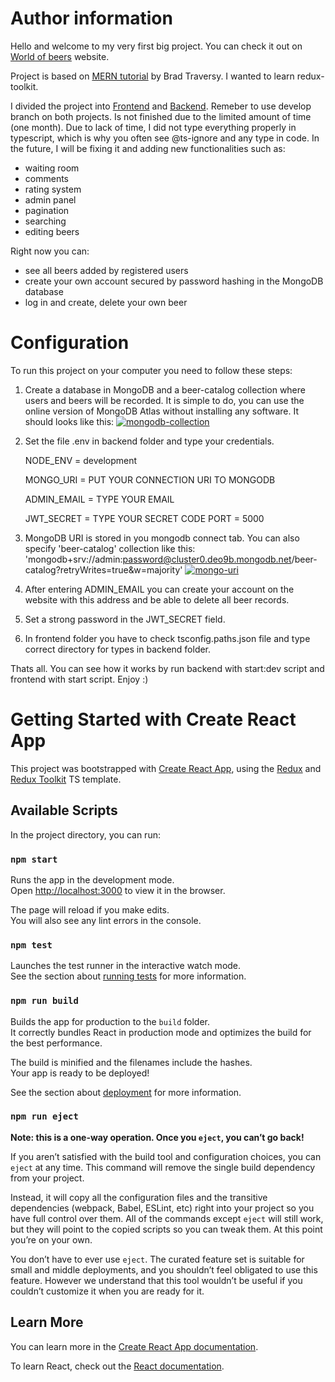 # Author information
Hello and welcome to my very first big project.
You can check it out on [World of beers](https://beercatalog.networkmanager.pl/) website. 

Project is based on [MERN tutorial](https://github.com/bradtraversy/mern-tutorial) by Brad Traversy.
I wanted to learn redux-toolkit.



I divided the project into
[Frontend](https://github.com/agencik007/beer-catalog-frontend/tree/develop) and
[Backend](https://github.com/agencik007/beer-catalog-backend/tree/develop). Remeber to use develop branch on both 
projects.
Is not finished due to the 
limited amount of time (one month). Due to lack of time, I did not type everything properly in typescript, which is 
why you often see @ts-ignore and any type in code. In the future, I will be fixing it and adding new functionalities 
such as:
- waiting room
- comments
- rating system
- admin panel
- pagination
- searching
- editing beers

Right now you can:
- see all beers added by registered users
- create your own account secured by password hashing in the MongoDB database
- log in and create, delete your own beer

# Configuration
To run this project on your computer you need to follow these steps:
1. Create a database in MongoDB and a beer-catalog collection where users and beers will be recorded. It is simple 
   to do, you can use the online version of MongoDB Atlas without installing any software. It should looks like this: <a href="https://imgbb.com/"><img src="https://i.ibb.co/0hmyvfh/mongodb-collection.png" alt="mongodb-collection" border="0"></a>
2. Set the file .env in backend folder and type your credentials. 

   NODE_ENV = development

   MONGO_URI = PUT YOUR CONNECTION URI TO MONGODB

   ADMIN_EMAIL = TYPE YOUR EMAIL

   JWT_SECRET = TYPE YOUR SECRET CODE
   PORT = 5000
3. MongoDB URI is stored in you mongodb connect tab. You can also specify 'beer-catalog' collection like this: 
   'mongodb+srv://admin:password@cluster0.deo9b.mongodb.net/beer-catalog?retryWrites=true&w=majority'
   <a href="https://ibb.co/4p94yBp"><img src="https://i.ibb.co/njZQ2hj/mongo-uri.png" alt="mongo-uri" border="0"></a> 
4. After entering ADMIN_EMAIL you can create your account on the website with this address and be able to delete all 
   beer 
   records.
5. Set a strong password in the JWT_SECRET field.
6. In frontend folder you have to check tsconfig.paths.json file and type correct directory for types in backend 
   folder. 

Thats all. You can see how it works by run backend with start:dev script and frontend with start script. Enjoy :)

# Getting Started with Create React App

This project was bootstrapped with [Create React App](https://github.com/facebook/create-react-app), using the [Redux](https://redux.js.org/) and [Redux Toolkit](https://redux-toolkit.js.org/) TS template.

## Available Scripts

In the project directory, you can run:

### `npm start`

Runs the app in the development mode.\
Open [http://localhost:3000](http://localhost:3000) to view it in the browser.

The page will reload if you make edits.\
You will also see any lint errors in the console.

### `npm test`

Launches the test runner in the interactive watch mode.\
See the section about [running tests](https://facebook.github.io/create-react-app/docs/running-tests) for more information.

### `npm run build`

Builds the app for production to the `build` folder.\
It correctly bundles React in production mode and optimizes the build for the best performance.

The build is minified and the filenames include the hashes.\
Your app is ready to be deployed!

See the section about [deployment](https://facebook.github.io/create-react-app/docs/deployment) for more information.

### `npm run eject`

**Note: this is a one-way operation. Once you `eject`, you can’t go back!**

If you aren’t satisfied with the build tool and configuration choices, you can `eject` at any time. This command will remove the single build dependency from your project.

Instead, it will copy all the configuration files and the transitive dependencies (webpack, Babel, ESLint, etc) right into your project so you have full control over them. All of the commands except `eject` will still work, but they will point to the copied scripts so you can tweak them. At this point you’re on your own.

You don’t have to ever use `eject`. The curated feature set is suitable for small and middle deployments, and you shouldn’t feel obligated to use this feature. However we understand that this tool wouldn’t be useful if you couldn’t customize it when you are ready for it.

## Learn More

You can learn more in the [Create React App documentation](https://facebook.github.io/create-react-app/docs/getting-started).

To learn React, check out the [React documentation](https://reactjs.org/).
